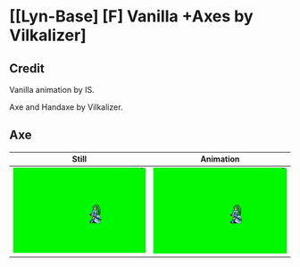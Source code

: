 # [\[Lyn-Base\] \[F\] Vanilla +Axes by Vilkalizer]

## Credit

Vanilla animation by IS.

Axe and Handaxe by Vilkalizer.
	
## Axe

| Still | Animation |
| :---: | :-------: |
| ![Axe still](./Axe_000.png) | ![Axe animation](./Axe.gif) |
